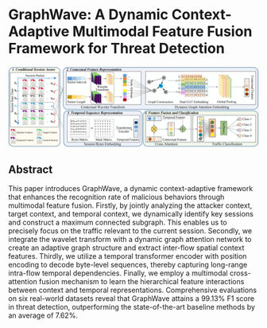 # GraphWave: A Dynamic Context-Adaptive Multimodal Feature Fusion Framework for Threat Detection
![image](https://github.com/graphwave/graphwave/blob/main/fig/framework.png)

## Abstract
This paper introduces GraphWave, a dynamic context-adaptive framework that enhances the recognition rate of malicious behaviors through multimodal feature fusion. Firstly, by jointly analyzing the attacker context, target context, and temporal context, we dynamically identify key sessions and construct a maximum connected subgraph. This enables us to precisely focus on the traffic relevant to the current session. Secondly, we integrate the wavelet transform with a dynamic graph attention network to create an adaptive graph structure and extract inter-flow spatial context features. Thirdly, we utilize a temporal transformer encoder with position encoding to decode byte-level sequences, thereby capturing long-range intra-flow temporal dependencies. Finally, we employ a multimodal cross-attention fusion mechanism to learn the hierarchical feature interactions between context and temporal representations. Comprehensive evaluations on six real-world datasets reveal that GraphWave attains a 99.13% F1 score in threat detection, outperforming the state-of-the-art baseline methods by an average of 7.62%.
